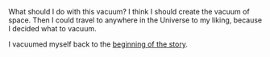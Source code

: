 What should I do with this vacuum?
I think I should create the vacuum of space.
Then I could travel to anywhere in the Universe to my liking,
because I decided what to vacuum.

I vacuumed myself back to the [beginning of the story](english/marshmallow.md).